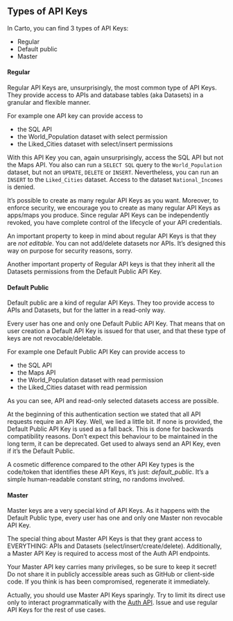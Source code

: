 ## Types of API Keys

In Carto, you can find 3 types of API Keys:


- Regular 
- Default public 
- Master


#### Regular

Regular API Keys are, unsurprisingly, the most common type of API Keys. They provide access to APIs and database tables (aka Datasets) in a granular and flexible manner.

  
For example one API key can provide access to 
  

- the SQL API 
- the World_Population dataset with select permission 
- the Liked_Cities dataset with select/insert permissions 
  

With this API Key you can, again unsurprisingly, access the SQL API but not the Maps API. You also can run a `SELECT SQL` query to the `World_Population` dataset, but not an `UPDATE`, `DELETE` or `INSERT`. Nevertheless, you can run an `INSERT` to the `Liked_Cities` dataset. Access to the dataset `National_Incomes` is denied.

  

It’s possible to create as many regular API Keys as you want. Moreover, to enforce security, we encourage you to create as many regular API Keys as apps/maps you produce. Since regular API Keys can be independently revoked, you have complete control of the lifecycle of your API credentials.

  

An important property to keep in mind about regular API Keys is that they are *not editable*. You can not add/delete datasets nor APIs. It’s designed this way on purpose for security reasons, sorry.


Another important property of Regular API keys is that they inherit all the Datasets permissions from the Default Public API Key.

#### Default Public

Default public are a kind of regular API Keys. They too provide access to APIs and Datasets, but for the latter in a read-only way.

  

Every user has one and only one Default Public API Key. That means that on user creation a Default API Key is issued for that user, and that these type of keys are not revocable/deletable.

  

For example one Default Public API Key can provide access to 

  

- the SQL API 
- the Maps API 
- the World_Population dataset with read permission 
- the Liked_Cities dataset with read permission 
  

As you can see, API and read-only selected datasets access are possible.

  

At the beginning of this authentication section we stated that all API requests require an API Key. Well, we lied a little bit. If none is provided, the Default Public API Key is used as a fall back. This is done for backwards compatibility reasons. Don’t expect this behaviour to be maintained in the long term, it can be deprecated. Get used to always send an API Key, even if it’s the Default Public.

  

A cosmetic difference compared to the other API Key types is the code/token that identifies these API Keys, it’s just: _default_public_. It’s a simple human-readable constant string, no randoms involved.

#### Master

Master keys are a very special kind of API Keys. As it happens with the Default Public type, every user has one and only one Master non revocable API Key.

  

The special thing about Master API Keys is that they grant access to EVERYTHING: APIs and Datasets (select/insert/create/delete). Additionally, a Master API Key is required to access most of the Auth API endpoints.

  

Your Master API key carries many privileges, so be sure to keep it secret! Do not share it in publicly accessible areas such as GitHub or client-side code. If you think is has been compromised, regenerate it immediately.

  

Actually, you should use Master API Keys sparingly. Try to limit its direct use only to interact programmatically with the [Auth API]({{site.authapi_docs}}/reference/). Issue and use regular API Keys for the rest of use cases.
